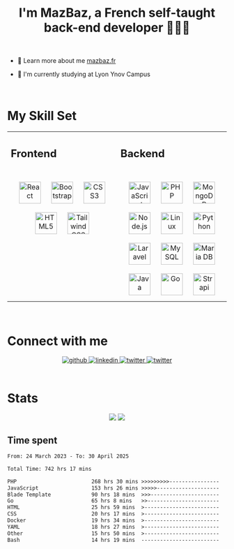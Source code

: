 # <div align="center">I'm MazBaz, a French self-taught back-end developer 🐓🇫🇷</div>  
  
<br/>

- 🫣 Learn more about me [mazbaz.fr](https://mazbaz.fr)  
  

- 🌱 I'm currently studying at Lyon Ynov Campus

<br/>

# My Skill Set  
<table>
<tr>
<td valign="top" width="50%">

## Frontend  
<br/>

  <div align="center">  
  <a href="https://reactjs.org/" target="_blank"><img style="margin: 10px" src="https://profilinator.rishav.dev/skills-assets/react-original-wordmark.svg" alt="React" height="50" /></a>  
  <a href="https://getbootstrap.com/docs/3.4/javascript/" target="_blank"><img style="margin: 10px" src="https://profilinator.rishav.dev/skills-assets/bootstrap-plain.svg" alt="Bootstrap" height="50" /></a>  
  <a href="https://www.w3schools.com/css/" target="_blank"><img style="margin: 10px" src="https://profilinator.rishav.dev/skills-assets/css3-original-wordmark.svg" alt="CSS3" height="50" /></a>  
  <a href="https://en.wikipedia.org/wiki/HTML5" target="_blank"><img style="margin: 10px" src="https://profilinator.rishav.dev/skills-assets/html5-original-wordmark.svg" alt="HTML5" height="50" /></a>  
  <a href="https://www.tailwindcss.com/" target="_blank"><img style="margin: 10px" src="https://profilinator.rishav.dev/skills-assets/tailwindcss.svg" alt="Tailwind CSS" height="50" /></a>  
  </div>

</td>

<td valign="top" width="50%">

## Backend  
<br/>

<div align="center">  
<a href="https://www.javascript.com/" target="_blank"><img style="margin: 10px" src="https://profilinator.rishav.dev/skills-assets/javascript-original.svg" alt="JavaScript" height="50" /></a>  
<a href="https://www.php.net/" target="_blank"><img style="margin: 10px" src="https://profilinator.rishav.dev/skills-assets/php-original.svg" alt="PHP" height="50" /></a>  
<a href="https://www.mongodb.com/" target="_blank"><img style="margin: 10px" src="https://profilinator.rishav.dev/skills-assets/mongodb-original-wordmark.svg" alt="MongoDB" height="50" /></a>  
<a href="https://nodejs.org/" target="_blank"><img style="margin: 10px" src="https://profilinator.rishav.dev/skills-assets/nodejs-original-wordmark.svg" alt="Node.js" height="50" /></a>  
<a href="https://www.linux.org/" target="_blank"><img style="margin: 10px" src="https://profilinator.rishav.dev/skills-assets/linux-original.svg" alt="Linux" height="50" /></a>  
<a href="https://www.python.org/" target="_blank"><img style="margin: 10px" src="https://profilinator.rishav.dev/skills-assets/python-original.svg" alt="Python" height="50" /></a>  
<a href="https://laravel.com/" target="_blank"><img style="margin: 10px" src="https://profilinator.rishav.dev/skills-assets/laravel-plain-wordmark.svg" alt="Laravel" height="50" /></a>  
<a href="https://www.mysql.com/" target="_blank"><img style="margin: 10px" src="https://profilinator.rishav.dev/skills-assets/mysql-original-wordmark.svg" alt="MySQL" height="50" /></a>  
<a href="https://mariadb.org/" target="_blank"><img style="margin: 10px" src="https://profilinator.rishav.dev/skills-assets/mariadb.png" alt="Maria DB" height="50" /></a>  
<a href="https://www.java.com/" target="_blank"><img style="margin: 10px" src="https://profilinator.rishav.dev/skills-assets/java-original-wordmark.svg" alt="Java" height="50" /></a>  
<a href="https://go.dev/" target="_blank"><img style="margin: 10px" src="https://profilinator.rishav.dev/skills-assets/go-original.svg" alt="Go" height="50" /></a>  
<a href="https://www.strapi.io/" target="_blank"><img style="margin: 10px" src="https://profilinator.rishav.dev/skills-assets/strapi.svg" alt="Strapi" height="50" /><a>  
</div>
</td>

</tr>
</table>  

<br/>  

# Connect with me  
<div align="center">
<a href="https://github.com/MazBazDev" target="_blank">
<img src=https://img.shields.io/badge/github-%2324292e.svg?&style=for-the-badge&logo=github&logoColor=white alt=github style="margin-bottom: 5px;" />
</a>
<a href="https://linkedin.com/in/mazigh-yakouben" target="_blank">
<img src=https://img.shields.io/badge/linkedin-%231E77B5.svg?&style=for-the-badge&logo=linkedin&logoColor=white alt=linkedin style="margin-bottom: 5px;" />
</a>
<a href="https://twitter.com/MazBazDev" target="_blank">
<img src=https://img.shields.io/badge/twitter-%2300acee.svg?&style=for-the-badge&logo=twitter&logoColor=white alt=twitter style="margin-bottom: 5px;" />
</a>  
<a href="https://discord.com/invite/upPHs3WsUt" target="_blank">
<img src=https://img.shields.io/discord/768248621551714345.svg?&style=for-the-badge&logo=discord&logoColor=white alt=twitter style="margin-bottom: 5px;" />
</a>  
</div>  
  

<br/>  


# Stats

<div align="center">
    <picture>
      <source
        srcset="https://github-readme-stats.vercel.app/api?username=MazBazDev&show_icons=true&count_private=true&theme=dark"
        media="(prefers-color-scheme: dark)"
      />
      <source
        srcset="https://github-readme-stats.vercel.app/api?username=MazBazDev&show_icons=true&count_private=true"
        media="(prefers-color-scheme: light), (prefers-color-scheme: no-preference)"
      />
      <img src="https://github-readme-stats.vercel.app/api?username=MazBazDev&show_icons=true&count_private=true" />
    </picture>

   <picture>
      <source
        srcset="https://github-readme-stats.vercel.app/api/top-langs?username=MazBazDev&layout=compact&langs_count=8&theme=dark"
        media="(prefers-color-scheme: dark)"
      />
      <source
        srcset="https://github-readme-stats.vercel.app/api/top-langs?username=MazBazDev&layout=compact&langs_count=8"
        media="(prefers-color-scheme: light), (prefers-color-scheme: no-preference)"
      />
      <img src="https://github-readme-stats.vercel.app/api/top-langs?username=MazBazDev&layout=compact&langs_count=8" />
    </picture>
</div>

## Time spent

<!--START_SECTION:waka-->

```txt
From: 24 March 2023 - To: 30 April 2025

Total Time: 742 hrs 17 mins

PHP                        268 hrs 30 mins >>>>>>>>>----------------   36.17 %
JavaScript                 153 hrs 26 mins >>>>>--------------------   20.67 %
Blade Template             90 hrs 18 mins  >>>----------------------   12.17 %
Go                         65 hrs 8 mins   >>-----------------------   08.78 %
HTML                       25 hrs 59 mins  >------------------------   03.50 %
CSS                        20 hrs 17 mins  >------------------------   02.73 %
Docker                     19 hrs 34 mins  >------------------------   02.64 %
YAML                       18 hrs 27 mins  >------------------------   02.49 %
Other                      15 hrs 50 mins  >------------------------   02.13 %
Bash                       14 hrs 19 mins  -------------------------   01.93 %
```

<!--END_SECTION:waka-->


 
